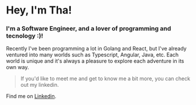 # Hey, I'm Tha!

### I'm a Software Engineer, and a lover of programming and tecnology :)!

Recently I've been programming a lot in Golang and React, but I've already ventured into many worlds such as Typescript, Angular, Java, etc.  Each world is unique and it's always a pleasure to explore each adventure in its own way.

> If you'd like to meet me and get to know me a bit more, you can check out my linkedin.

Find me on <a rel="me" href="https://www.linkedin.com/in/tha%C3%ADs-calazans/">Linkedin</a>.
